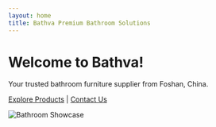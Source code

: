 ```yaml
---
layout: home
title: Bathva Premium Bathroom Solutions
---
```


# Welcome to Bathva!

Your trusted bathroom furniture supplier from Foshan, China.

[Explore Products](/products) | [Contact Us](/contact)

![Bathroom Showcase](https://example.com/banner.jpg) 
